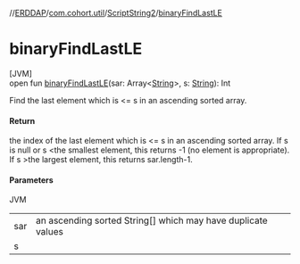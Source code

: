 //[ERDDAP](../../../index.md)/[com.cohort.util](../index.md)/[ScriptString2](index.md)/[binaryFindLastLE](binary-find-last-l-e.md)

# binaryFindLastLE

[JVM]\
open fun [binaryFindLastLE](binary-find-last-l-e.md)(sar: Array&lt;[String](https://docs.oracle.com/en/java/javase/17/docs/api/java.base/java/lang/String.html)&gt;, s: [String](https://docs.oracle.com/en/java/javase/17/docs/api/java.base/java/lang/String.html)): Int

Find the last element which is &lt;= s in an ascending sorted array.

#### Return

the index of the last element which is &lt;= s in an ascending sorted array. If s is null or s &lt;the smallest element, this returns -1 (no element is appropriate). If s &gt;the largest element, this returns sar.length-1.

#### Parameters

JVM

| | |
|---|---|
| sar | an ascending sorted String[] which may have duplicate values |
| s |